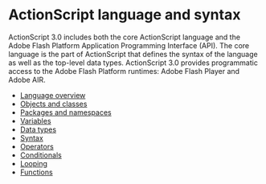 # ActionScript language and syntax

ActionScript 3.0 includes both the core ActionScript language and the Adobe
Flash Platform Application Programming Interface (API). The core language is the
part of ActionScript that defines the syntax of the language as well as the
top-level data types. ActionScript 3.0 provides programmatic access to the Adobe
Flash Platform runtimes: Adobe Flash Player and Adobe AIR.

- [Language overview](./language-overview.md)
- [Objects and classes](./objects-and-classes.md)
- [Packages and namespaces](./packages-and-namespaces.md)
- [Variables](./variables.md)
- [Data types](./data-types.md)
- [Syntax](./syntax.md)
- [Operators](./operators.md)
- [Conditionals](./conditionals.md)
- [Looping](./looping.md)
- [Functions](./functions.md)
